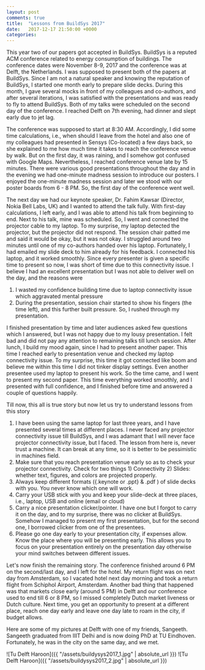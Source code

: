 ```yaml
---
layout: post
comments: true
title:  "Lessons from BuildSys 2017"
date:   2017-12-17 21:50:00 +0000
categories: 
---
```


This year two of our papers got accepted in BuildSys. BuildSys is a reputed ACM conference related to energy consumption of buildings. The conference dates were November 8-9, 2017 and the conference was at Delft, the Netherlands. I was supposed to present both of the papers at BuildSys. Since I am not a natural speaker and knowing the reputation of BuildSys, I started one month early to prepare slide decks. During this month, I gave several mocks in front of my colleagues and co-authors, and after several iterations, I was satisfied with the presentations and was ready to fly to attend BuildSys. Both of my talks were scheduled on the second day of the conference. I reached Delft on 7th evening, had dinner and slept early due to jet lag. 

The conference was supposed to start at 8:30 AM. Accordingly, I did some time calculations, i.e., when should I leave from the hotel and also one of my colleagues had presented in Sensys (Co-located) a few days back, so she explained to me how much time it takes to reach the conference venue by walk. But on the first day, it was raining, and I somehow got confused with Google Maps. Nevertheless, I reached conference venue late by 15 minutes. There were various good presentations throughout the day and in the evening we had one-minute madness session to introduce our posters. I enjoyed the one-minute madness session and later we stood with our poster boards from 6 - 8 PM. So, the first day of the conference went well.

The next day we had our keynote speaker, Dr. Fahim Kawsar (Director, Nokia Bell Labs, UK) and I wanted to attend the talk fully. With first-day calculations, I left early, and I was able to attend his talk from beginning to end. Next to his talk, mine was scheduled. So, I went and connected the projector cable to my laptop. To my surprise, my laptop detected the projector, but the projector did not respond. The session chair patted me and said it would be okay, but it was not okay. I struggled around two minutes until one of my co-authors handed over his laptop. Fortunately, I had emailed my slide deck to him already for his feedback. I connected his laptop, and it worked smoothly. Since every presenter is given a specific time to present so now, I was short of time due to this connectivity issue. I believe I had an excellent presentation but I was not able to deliver well on the day, and the reasons were

1. I wasted my confidence building time due to laptop connectivity issue which aggravated mental pressure
2. During the presentation, session chair started to show his fingers (the time left), and this further built pressure. So, I rushed through my presentation.

I finished presentation by time and later audiences asked few questions which I answered, but I was not happy due to my lousy presentation. I felt bad and did not pay any attention to remaining talks till lunch session. After lunch, I build my mood again, since I had to present another paper. This time I reached early to presentation venue and checked my laptop connectivity issue. To my surprise, this time it got connected like boom and believe me within this time I did not tinker display settings. Even another presentee used my laptop to present his work. So the time came, and I went to present my second paper. This time everything worked smoothly, and I presented with full confidence, and I finished before time and answered a couple of questions happily.

Till now, this all is true story but now let us try to understand lessons from this story

1. I have been using the same laptop for last three years, and I have presented several times at different places. I never faced any projector connectivity issue till BuildSys, and I was adamant that I will never face projector connectivity issue, but I faced. The lesson from here is, never trust a machine. It can break at any time, so it is better to be pessimistic in machines field.
2. Make sure that you reach presentation venue early so as to check your projector connectivity. Check for two things 1) Connectivity 2) Slides: whether text, figures, and colors are projected properly.
3. Always keep different formats ({.keynote or .ppt} & .pdf ) of slide decks with you. You never know which one will work.
4. Carry your USB stick with you and keep your slide-deck at three places, i.e., laptop, USB and online (email or cloud)
5. Carry a nice presentation clicker/pointer. I have one but I forgot to carry it on the day, and to my surprise, there was no clicker at BuildSys. Somehow I managed to present my first presentation, but for the second one, I borrowed clicker from one of the presentees.
6. Please go one day early to your presentation city, if expenses allow. Know the place where you will be presenting early. This allows you to focus on your presentation entirely on the presentation day otherwise your mind switches between different issues.

Let's now finish the remaining story. The conference finished around 6 PM on the second/last day, and I left for the hotel. My return flight was on next day from Amsterdam, so I vacated hotel next day morning and took a return flight from Schiphol Airport, Amsterdam. Another bad thing that happened was that markets close early (around 5 PM) in Delft and our conference used to end till 6 or 8 PM, so I missed completely Dutch market liveness or Dutch culture. Next time, you get an opportunity to present at a different place, reach one day early and leave one day late to roam in the city, if budget allows.

Here are some of my pictures at Delft with one of my friends, Sangeeth. Sangeeth graduated from IIIT Delhi and is now doing PhD at TU Eindhoven. Fortunately, he was in the city on the same day, and we met.

![Tu Delft Haroon]({{ "/assets/buildysys2017_1.jpg" | absolute_url }})
![Tu Delft Haroon]({{ "/assets/buildysys2017_2.jpg" | absolute_url }})
